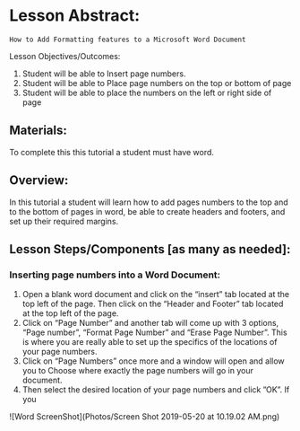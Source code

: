 # Lesson Abstract: 

	How to Add Formatting features to a Microsoft Word Document


Lesson Objectives/Outcomes: 

1. Student will be able to Insert page numbers.
2. Student will be able to Place page numbers on the top or bottom of page
3. Student will be able to place the numbers on the left or right side of page 

## Materials:
To complete this this tutorial a student must have word.

## Overview:
In this tutorial a student will learn how to add pages numbers to the top and to the bottom of pages in word, be able to create headers and footers, and set up their required margins.

## Lesson Steps/Components [as many as needed]:

### Inserting page numbers into a Word Document:

1. Open a blank word document and click on the “insert” tab located at the top left of the page.
Then click on the “Header and Footer” tab located at the top left of the page.
3. Click on “Page Number” and another tab will come up with 3 options, “Page number”, “Format Page Number” and “Erase Page Number”. This is where you are really able to set up the specifics of the locations of your page numbers.
4. Click on “Page Numbers” once more and  a window will open and allow you to Choose where exactly the page numbers will go in your document. 
5. Then select the desired location of your page numbers and click ”OK”. If you

![Word ScreenShot](Photos/Screen Shot 2019-05-20 at 10.19.02 AM.png)



